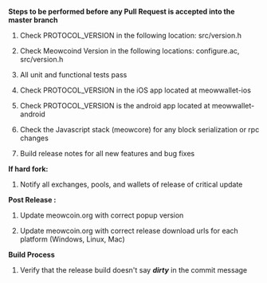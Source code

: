 **Steps to be performed before any Pull Request is accepted into the master branch**

  1. Check PROTOCOL_VERSION in the following location: src/version.h

  2. Check Meowcoind Version in the following locations: configure.ac, src/version.h

  3. All unit and functional tests pass

  4. Check PROTOCOL_VERSION in the iOS app located at meowwallet-ios

  5. Check PROTOCOL_VERSION is the android app located at meowwallet-android

  6. Check the Javascript stack (meowcore) for any block serialization or rpc changes
  
  7. Build release notes for all new features and bug fixes

**If hard fork:**

  1. Notify all exchanges, pools, and wallets of release of critical update

**Post Release :**

  1. Update meowcoin.org with correct popup version
  
  2. Update meowcoin.org with correct release download urls for each platform (Windows, Linux, Mac)

**Build Process**

  1. Verify that the release build doesn't say ***dirty*** in the commit message

